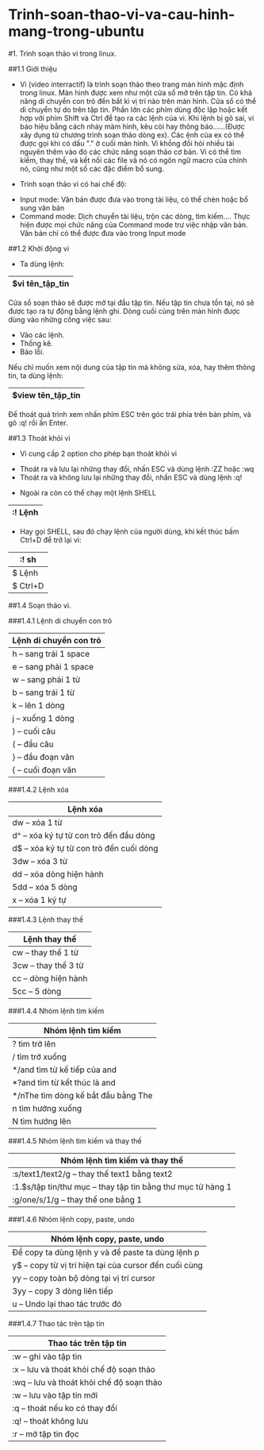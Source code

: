 # Trinh-soan-thao-vi-va-cau-hinh-mang-trong-ubuntu


#1. Trình soạn thảo vi trong linux.

##1.1 Giới thiệu

- Vi (video interractif) là trình soạn thảo theo trang màn hình mặc định trong linux. Màn hình được xem như một cửa sổ mở trên tập tin. Có khả năng di chuyển con trỏ đến bất kì vị trí nào trên màn hình. Cửa sổ có thể di chuyển tự do trên tập tin. Phần lớn các phím dùng độc lập hoặc kết hợp với phím Shift và Ctrl để tạo ra các lệnh của vi. Khi lệnh bị gõ sai, vi báo hiệu bằng cách nháy màm hình, kêu còi hay thông báo......(Được xây dụng từ chương trình soạn thảo dòng ex). Các ệnh của ex có thể được gọi khi có dấu "." ở cuối màn hình. Vi khồng đồi hỏi nhiều tài nguyên thêm vào đó các chức năng soạn thảo cơ bản. Vi có thể tìm kiếm, thay thế, và kết nối các file và nó có ngôn ngữ macro của chính nó, cũng như một số các đặc điểm bổ sung.

- Trình soạn thảo vi có hai chế độ:
<ul>
<li>Input mode: Văn bản được đưa vào trong tài liệu, có thể chèn hoặc bổ sung văn bản</li>
<li>Command mode: Dịch chuyển tài liệu, trộn các dòng, tìm kiếm.... Thực hiện được mọi chức năng của Command mode trư việc nhập văn bản. Văn bản chỉ có thể được đưa vào trong Input mode</li>
</ul>

##1.2 Khởi động vi

-  Ta dùng lệnh:

| $vi tên_tập_tin |
|-----------------|

Cửa sổ soạn thảo sẽ được mở tại đầu tập tin. Nếu tập tin chưa tồn tại, nó sẽ được tạo ra tự động bằng lệnh ghi. Dòng cuối cùng trên màn hình được dùng vào những công việc sau:
- Vào các lệnh.
- Thống kê.
- Báo lỗi.

Nếu chỉ muốn xem nội dung của tập tin mà không sửa, xóa, hay thêm thông tin, ta dùng lệnh:

| $view tên_tập_tin |
|-------------------|

Để thoát quá trình xem nhấn phím ESC trên góc trái phía trên bàn phím, và gõ :q! rồi ấn Enter.


##1.3 Thoát khỏi vi

- Vi cung cấp 2 option cho phép bạn thoát khỏi vi
<ul>
<li>Thoát ra và lưu lại những thay đổi, nhấn ESC và dùng lệnh :ZZ hoặc :wq</li>
<li>Thoát ra và không lưu lại những thay đổi, nhấn ESC và dùng lệnh :q!</li>
</ul>

- Ngoài ra còn có thể chạy một lệnh SHELL

| :! Lệnh |
|---------|

- Hay gọi SHELL, sau đó chạy lệnh của người dùng, khi kết thúc bấm Ctrl+D để trở lại vi:

|:! sh |
|-------|
| $ Lệnh |
| $ Ctrl+D |

##1.4 Soạn thảo vi.

###1.4.1 Lệnh di chuyển con trỏ

| Lệnh di chuyển con trỏ |
|------------------------|
| h  – sang trái 1 space |
| e  – sang phải 1 space |
| w  – sang phải 1 từ |
| b  – sang trái 1 từ |
| k  – lên 1 dòng |
| j  – xuống 1 dòng |
| )  – cuối câu |
| (  – đầu câu |
| }  – đầu đoạn văn |
| {  – cuối đoạn văn |

###1.4.2 Lệnh xóa

| Lệnh xóa |
|----------|
| dw  – xóa 1 từ |
| d^  – xóa ký tự từ con trỏ đến đầu dòng |
| d$  – xóa ký tự từ con trỏ đến cuối dòng |
| 3dw  – xóa 3 từ |
| dd  – xóa dòng hiện hành |
| 5dd  – xóa 5 dòng |
| x  – xóa 1 ký tự |

###1.4.3 Lệnh thay thế

| Lệnh thay thế |
|---------------|
| cw  – thay thế 1 từ |
| 3cw  – thay thế 3 từ |
| cc  – dòng hiện hành |
| 5cc  – 5 dòng |

###1.4.4 Nhóm lệnh tìm kiếm

| Nhóm lệnh tìm kiếm |
|--------------------|
| ?  tìm  trở lên |
| /   tìm  trở xuống |
| */and   tìm từ kế tiếp của and |
| *?and   tìm từ kết thúc là and |
| */nThe   tìm dòng kế bắt đầu bằng The |
| n   tìm hướng xuống |
| N  tìm hướng lên |

###1.4.5 Nhóm lệnh tìm kiếm và thay thế

| Nhóm lệnh tìm kiếm và thay thế |
|--------------------------------|
| :s/text1/text2/g  – thay thế text1 bằng text2 |
| :1.$s/tập tin/thư mục  – thay tập tin bằng thư mục từ hàng 1 |
| :g/one/s/1/g  – thay thế one bằng 1 |

###1.4.6 Nhóm lệnh copy, paste, undo

| Nhóm lệnh copy, paste, undo |
|-----------------------------|
| Để copy ta dùng lệnh y và để paste ta dùng lệnh p |
| y$  – copy từ vị trí hiện tại của cursor đến cuối cùng |
| yy  – copy toàn bộ dòng tại vị trí cursor |
| 3yy  – copy 3 dòng liên tiếp |
| u  – Undo lại thao tác trước đó |

###1.4.7 Thao tác trên tập tin

| Thao tác trên tập tin |
|-----------------------|
|:w  – ghi vào tập tin |
| :x   – lưu và thoát khỏi chế độ soạn thảo |
| :wq  – lưu và thoát khỏi chế độ soạn thảo |
| :w  – lưu vào tập tin mới |
| :q  – thoát nếu ko có thay đổi |
| :q!  – thoát không lưu |
| :r  – mở tập tin đọc |

